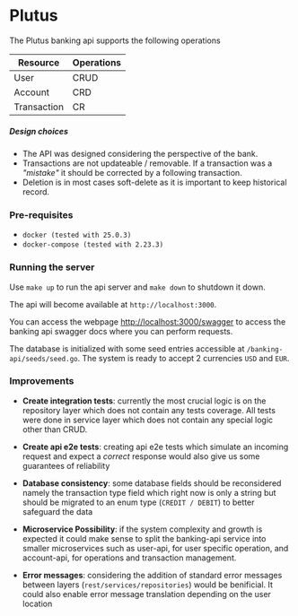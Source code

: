 # Plutus

The Plutus banking api supports the following operations

| Resource  | Operations |
| ------------- | ------------- |
| User          | CRUD          |
| Account       | CRD           |
| Transaction   | CR            |

##### Design choices

- The API was designed considering the perspective of the bank.
- Transactions are not updateable / removable. If a transaction was a *"mistake"* it should be corrected by a following transaction.
- Deletion is in most cases soft-delete as it is important to keep historical record.

### Pre-requisites

- `docker (tested with 25.0.3)`
- `docker-compose (tested with 2.23.3)`

### Running the server

Use `make up` to run the api server and `make down` to shutdown it down.

The api will become available at `http://localhost:3000`. 

You can access the webpage [http://localhost:3000/swagger](http://localhost:3000/swagger) to access the banking api swagger docs where you can perform requests.

The database is initialized with some seed entries accessible at `/banking-api/seeds/seed.go`. The system is ready to accept 2 currencies `USD` and `EUR`.

### Improvements

- **Create integration tests**: currently the most crucial logic is on the repository layer which does not contain any tests coverage. All tests were done in service layer which does not contain any special logic other than CRUD.

- **Create api e2e tests**: creating api e2e tests which simulate an incoming request and expect a *correct* response would also give us some guarantees of reliability

- **Database consistency**: some database fields should be reconsidered namely the transaction type field which right now is only a string but should be migrated to an enum type (`CREDIT / DEBIT`) to better safeguard the data

- **Microservice Possibility**: if the system complexity and growth is expected it could make sense to split the banking-api service into smaller microservices such as user-api, for user specific operation, and account-api, for operations and transaction management.

- **Error messages**: considering the addition of standard error messages between layers (`rest/services/repositories`) would be benificial. It could also enable error message translation depending on the user location